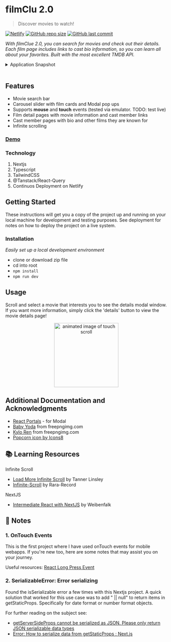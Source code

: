 # filmClu 2.0
> Discover movies to watch!

[![Netlify][netlify-img]][netlify-url]
[![GitHub repo size][github-img]][github-url]
[![GitHub last commit][github-commit]][github-url]

<!-- Badges to Add: Netlify build, twitter, license? -->

_With filmClue 2.0, you can search for movies and check out their details. Each film page includes links to cast bio information, so you can learn all about your favorites. Built with the most excellent TMDB API._

<details>
<summary>Application Snapshot</summary>
### [Application Snapshot]()
<!-- <p align="center">
  <img src="home-page.png" alt="Redux Toolkit with TailwindCSS Todo App" width="700">
</p> -->
</details>

</br>

## Features

- Movie search bar
- Carousel slider with film cards and Modal pop ups
- Supports **mouse** and **touch** events (tested via emulator. TODO: test live)
- Film detail pages with movie information and cast member links
- Cast member pages with bio and other films they are known for
- Infinite scrolling

### [Demo](https://filmclu-enjoy-movies.netlify.app/)

### Technology

  1. Nextjs
  2. Typescript
  3. TailwindCSS
  4. @Tanstack/React-Query
  5. Continuos Deployment on Netlify

## Getting Started

These instructions will get you a copy of the project up and running on your local machine for development and testing purposes. See deployment for notes on how to deploy the project on a live system.

### Installation

_Easily set up a local development environment_

 - clone or download zip file
 - cd into root
 - `npm install`
 - `npm run dev`

## Usage

Scroll and select a movie that interests you to see the details modal window. If you want more information, simply click the 'details' button to view the movie details page!

<p align="center">
  <img src="/SiteVid.gif" alt="animated image of touch scroll" width="200">
</p>


<!-- ## Meta

Your Name – [@YourTwitter](https://twitter.com/dbader_org) – YourEmail@example.com

Distributed under the XYZ license. See ``LICENSE`` for more information.

[https://github.com/yourname/github-link](https://github.com/dbader/) -->


## Additional Documentation and Acknowledgments

* [React Portals](https://reactjs.org/docs/portals.html) - for Modal
* [Baby Yoda](https://freepngimg.com/png/99068-cute-star-wars-photos-baby-yoda/download) from freepngimg.com
* [Kylo Ren](https://freepngimg.com/png/85568-star-kylo-character-darth-wars-fictional-ii) from freepngimg.com
* [Popcorn icon by Icons8](https://icons8.com/icons/set/popcorn)

## :books: Learning Resources

Infinite Scroll
   - [Load More Infinite Scroll](https://codesandbox.io/s/github/tannerlinsley/react-query/tree/1fc7ed08d18a5fbcc0c4c84525db5d02ff1cada2/examples/load-more-infinite-scroll?file=/hooks/useIntersectionObserver.js) by Tanner Linsley
   - [Infinite-Scroll](https://github.com/rara-record/infinite-scroll) by Rara-Record

NextJS
   - [Intermediate React with NextJS](https://www.youtube.com/watch?v=Tdp_S_72mSI) by Weibenfalk


## :memo: Notes

### 1. OnTouch Events
This is the first project where I have used onTouch events for mobile webapps. If you're new too, here are some notes that may assist you on your journey.

Useful resources: [React Long Press Event](https://stackoverflow.com/questions/48048957/react-long-press-event)

### 2. SerializableError: Error serializing
Found the isSerializable error a few times with this Nextjs project. A quick solution that worked for this use case was to add " || null" to return items in getStaticProps. Specifically for date format or number format objects.

For further reading on the subject see:
   - [getServerSideProps cannot be serialized as JSON. Please only return JSON serializable data types](https://github.com/vercel/next.js/issues/11993)
   - [Error: How to serialize data from getStaticProps : Next.js](https://stackoverflow.com/questions/66106776/error-how-to-serialize-data-from-getstaticprops-next-js)

<!-- Markdown link & img dfn's -->
[github-img]: https://img.shields.io/github/repo-size/lisawagner/filmdeets-nextjs-tailwind-ts?logo=github&style=flat-square
[github-url]: https://github.com/lisawagner/filmdeets-nextjs-tailwind-ts
[github-commit]: https://img.shields.io/github/last-commit/lisawagner/filmdeets-nextjs-tailwind-ts?logo=github&style=flat-square

[netlify-img]: https://img.shields.io/netlify/8f53362b-5385-445d-bff8-fbf44086fa13?style=flat-square
[netlify-url]: https://filmclu-enjoy-movies.netlify.app/